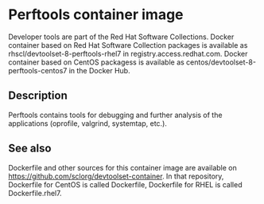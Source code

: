 Perftools container image
==========================================================

Developer tools are part of the Red Hat Software Collections. Docker container based on Red Hat Software Collection packages is available as rhscl/devtoolset-8-perftools-rhel7 in registry.access.redhat.com. Docker container based on CentOS packagess is available as centos/devtoolset-8-perftools-centos7 in the Docker Hub.


Description
-----------
Perftools contains tools for debugging and further analysis of the applications (oprofile, valgrind, systemtap, etc.).

See also
--------
Dockerfile and other sources for this container image are available on
https://github.com/sclorg/devtoolset-container.
In that repository, Dockerfile for CentOS is called Dockerfile, Dockerfile
for RHEL is called Dockerfile.rhel7.

